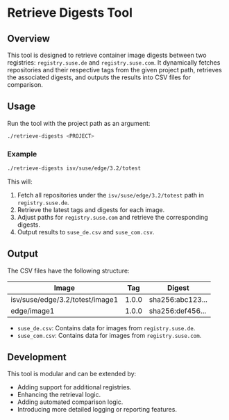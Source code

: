 # Retrieve Digests Tool

## Overview

This tool is designed to retrieve container image digests between two registries: `registry.suse.de` and `registry.suse.com`. It dynamically fetches repositories and their respective tags from the given project path, retrieves the associated digests, and outputs the results into CSV files for comparison.

## Usage

Run the tool with the project path as an argument:

```bash
./retrieve-digests <PROJECT>
```

### Example

```bash
./retrieve-digests isv/suse/edge/3.2/totest
```

This will:

1. Fetch all repositories under the `isv/suse/edge/3.2/totest` path in `registry.suse.de`.
2. Retrieve the latest tags and digests for each image.
3. Adjust paths for `registry.suse.com` and retrieve the corresponding digests.
4. Output results to `suse_de.csv` and `suse_com.csv`.

## Output

The CSV files have the following structure:

| Image                           | Tag   | Digest            |
| ------------------------------- | ----- | ----------------- |
| isv/suse/edge/3.2/totest/image1 | 1.0.0 | sha256\:abc123... |
| edge/image1                     | 1.0.0 | sha256\:def456... |

- `suse_de.csv`: Contains data for images from `registry.suse.de`.
- `suse_com.csv`: Contains data for images from `registry.suse.com`.

## Development

This tool is modular and can be extended by:

- Adding support for additional registries.
- Enhancing the retrieval logic.
- Adding automated comparison logic.
- Introducing more detailed logging or reporting features.
